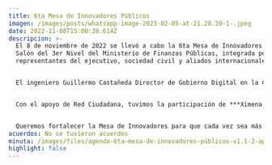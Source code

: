 ```yaml
---
title: 6ta Mesa de Innovadores Públicos
imagen: /images/posts/whatsapp-image-2023-02-05-at-21.28.39-1-.jpeg
date: 2022-11-08T15:00:28.614Z
descripcion: >-
  El 8 de noviembre de 2022 se llevó a cabo la 6ta Mesa de Innovadores en el
  Salón del 3er Nivel del Ministerio de Finanzas Públicas, integrada por
  representantes del ejecutivo, sociedad civil y aliados internacionales.


  El ingeniero Guillermo Castañeda Director de Gobierno Digital en la Comisión GAE brinda la bienvenida y nos presentó la plataforma de Innovadores Públicos, que tiene como objetivo el brindar recursos, herramientas y metodologías de innovación pública para que cada usuario o visitante pueda compartir y visibilizar experiencias de soluciones innovadoras. Con esta plataforma se pretende fortalecer vínculos entre servidores públicos y con otros factores.


  Con el apoyo de Red Ciudadana, tuvimos la participación de ***Ximena Matus***, quien nos brindó una introducción al Diseño de Servicios y nos explica la relación e importancia que tiene esto con la "*Ley de Simplificación de Trámites*". Ximena realizó un taller interesante en donde cada Ministerio discutió las prioridades identificadas para la toma de decisiones en la Simplificación de Trámites. En dicho taller se repartió material en donde Ximena Matus explicó la herramienta ***"SERVICE BLUEPRINT"*** esta herramienta ayuda a los equipos a poder identificar los servicios, poder visualizar el mapa de procesos y los puntos más importantes.


  Queremos fortalecer la Mesa de Innovadores para que cada vez sea más robusta y atractiva en donde los actores compartan experiencias sobre los desafíos superados y que esta pueda ser una herramienta para la actualización del Plan de Gobierno Digital.
acuerdos: No se tuvieron acuerdos
minuta: /images/files/agenda-6ta-mesa-de-innovadores-públicos-v1.1-2-aprobada.pdf
highlight: false
---
```

